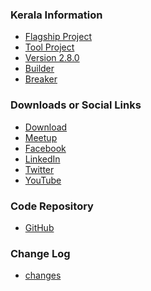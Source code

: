 ### Kerala Information
* [Flagship Project]()
* [Tool Project]()
* [Version 2.8.0]()
* [Builder]()
* [Breaker]()

### Downloads or Social Links
* [Download]()
* [Meetup](https://www.meetup.com/OWASP-Kerala-Chapter/)
* [Facebook](https://www.facebook.com/OWASPKerala)
* [LinkedIn](https://www.linkedin.com/groups/6753561/)
* [Twitter](https://twitter.com/OWASP_Kerala)
* [YouTube](https://www.youtube.com/channel/UCKz8vonTKMvyuco9e6kJ-NA)

### Code Repository
* [GitHub](https://github.com/OWASP/www-chapter-kerala)

### Change Log
* [changes]()
